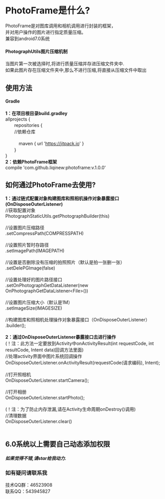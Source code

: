 # PhotoFrame是什么?
PhotoFrame是对图库调用和相机调用进行封装的框架，<br>并对用户操作的图片进行指定质量压缩。<br>兼容到android7.0系统
#### PhotographUtils图片压缩机制
当图片第一次被选择时,将进行质量压缩并存进压缩文件夹中.<br>
如果此图片存在压缩文件夹中,那么不进行压缩,将直接从压缩文件中取出

使用方法
-----
#### Gradle
**1：在项目根目录build.gradley**	<br>
allprojects {<br>
　　repositories { <br>
  　　//依赖仓库	<br>		
　　　maven { url 'https://jitpack.io' }<br>
　　}<br>
}<br>
**2：依赖PhotoFrame框架**<br>
compile 'com.github.liqinew:photoframe:v.1.0.0'
## 如何通过PhotoFrame去使用?
**1：通过链式配置对象构建图库和照相机操作对象暴露接口(OnDisposeOuterListener)**<br>
//获取配置对象<br>
PhotographStaticUtils.getPhotographBuilder(this)<br><br>
//设置图片压缩路径<br>
.setCompressPath(COMPRESSPATH)<br><br>
//设置照片暂时存路径<br>
.setImagePath(IMAGEPATH)<br><br>
//设置是否删除没有压缩的拍照照片（默认是拍一张删一张）<br>
.setDelePGImage(false)<br><br>
//设置处理好的图片路径接口<br>
.setOnPhotographGetDataListener(new OnPhotographGetDataListener\<File>())<br><br>
//设置图片压缩大小（默认是1M）<br>
.setImageSize(IMAGESIZE)<br><br>
//构建图库和照相机处理操作对象暴露接口（OnDisposeOuterListener）<br>
.builder();<br><br>
**2：通过OnDisposeOuterListener暴露接口去进行操作**<br>
(！注：此方法一定要放到Activity中onActivityResult(int requestCode, int resultCode, Intent data)回调方法里面)<br>
//处理activity界面中图片系统回调操作<br>
OnDisposeOuterListener.onActivityResult(requestCode(请求编码), Intent);<br><br>
//打开照相机<br>
OnDisposeOuterListener.startCamera();<br><br>
//打开相册<br>
OnDisposeOuterListener.startPhoto();<br><br>
(！注：为了防止内存泄漏,请在Activity生命周期onDestroy()调用)<br>
//清理数据<br>
OnDisposeOuterListener.clear()<br><br>

6.0系统以上需要自己动态添加权限
-----
##### 如果觉得不错,请star给我动力.

### 如有疑问请联系我
技术QQ群：46523908<br>
联系QQ：543945827
